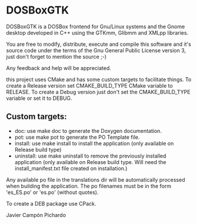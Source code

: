 DOSBoxGTK
=========

DOSBoxGTK is a DOSBox frontend for Gnu/Linux systems and the Gnome desktop developed in C++ using the GTKmm, Glibmm and XMLpp libraries.

You are free to modify, distribute, execute and compile this software and it's source code under the terms of the Gnu General Public License version 3, just don't forget to mention the source ;-)

Any feedback and help will be appreciated.

this project uses CMake and has some custom targets to facilitate things.
To create a Release version set CMAKE_BUILD_TYPE CMake variable to RELEASE.
To create a Debug version just don't set the CMAKE_BUILD_TYPE variable or set it to DEBUG.

Custom targets:
---------------
- doc: use make doc to generate the Doxygen documentation.
- pot: use make pot to generate the PO Template file.
- install: use make install to install the application (only available on Release build type)
- uninstall: use make uninstall to remove the previously installed application (only available on Release build type. Will need the install_manifest.txt file created on installation.)

Any available po file in the translations dir will be automatically processed when building the application. The po filenames must be in the form 'es_ES.po' or 'es.po' (without quotes).

To create a DEB package use CPack.

Javier Campón Pichardo
